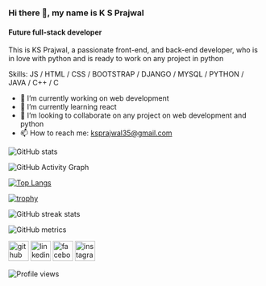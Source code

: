 ### Hi there 👋, my name is K S Prajwal
#### Future full-stack developer


This is KS Prajwal, a passionate front-end, and back-end developer, who is in love with python and is ready to work on any project in python

Skills: JS / HTML / CSS / BOOTSTRAP / DJANGO / MYSQL / PYTHON / JAVA / C++ / C

- 🔭 I’m currently working on web development 
- 🌱 I’m currently learning react  
- 👯 I’m looking to collaborate on any project on web development and python 
- 📫 How to reach me: ksprajwal35@gmail.com 

![GitHub stats](https://github-readme-stats.vercel.app/api?username=ksprajwalgowda&show_icons=true)  

![GitHub Activity Graph](https://activity-graph.herokuapp.com/graph?username=ksprajwalgowda)

[![Top Langs](https://github-readme-stats.vercel.app/api/top-langs/?username=ksprajwalgowda)](https://github.com/ksprajwalgowda)  

[![trophy](https://github-profile-trophy.vercel.app/?username=ksprajwalgowda)](https://github.com/ksprajwalgowda?tab=repositories)

![GitHub streak stats](https://github-readme-streak-stats.herokuapp.com/?user=ksprajwalgowda)  

![GitHub metrics](https://metrics.lecoq.io/ksprajwalgowda)  

[<img src='https://cdn.jsdelivr.net/npm/simple-icons@3.0.1/icons/github.svg' alt='github' height='40'>](https://github.com/ksprajwalgowda)  [<img src='https://cdn.jsdelivr.net/npm/simple-icons@3.0.1/icons/linkedin.svg' alt='linkedin' height='40'>](https://www.linkedin.com/in/k-s-prajwal-b59097102/)  [<img src='https://cdn.jsdelivr.net/npm/simple-icons@3.0.1/icons/facebook.svg' alt='facebook' height='40'>](https://www.facebook.com/iampajju/)  [<img src='https://cdn.jsdelivr.net/npm/simple-icons@3.0.1/icons/instagram.svg' alt='instagram' height='40'>](https://www.instagram.com/itzz_exterminator_/)  

![Profile views](https://gpvc.arturio.dev/ksprajwalgowda)  
